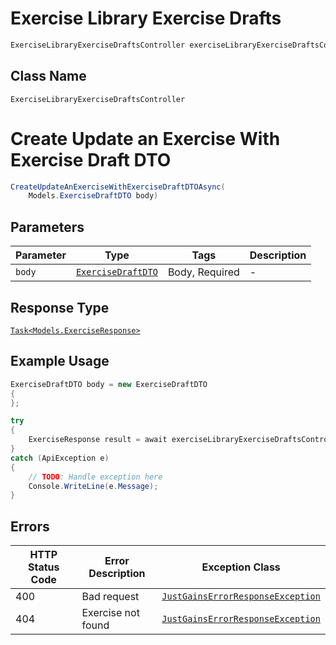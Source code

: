 # Exercise Library Exercise Drafts

```csharp
ExerciseLibraryExerciseDraftsController exerciseLibraryExerciseDraftsController = client.ExerciseLibraryExerciseDraftsController;
```

## Class Name

`ExerciseLibraryExerciseDraftsController`


# Create Update an Exercise With Exercise Draft DTO

```csharp
CreateUpdateAnExerciseWithExerciseDraftDTOAsync(
    Models.ExerciseDraftDTO body)
```

## Parameters

| Parameter | Type | Tags | Description |
|  --- | --- | --- | --- |
| `body` | [`ExerciseDraftDTO`](../../doc/models/exercise-draft-dto.md) | Body, Required | - |

## Response Type

[`Task<Models.ExerciseResponse>`](../../doc/models/exercise-response.md)

## Example Usage

```csharp
ExerciseDraftDTO body = new ExerciseDraftDTO
{
};

try
{
    ExerciseResponse result = await exerciseLibraryExerciseDraftsController.CreateUpdateAnExerciseWithExerciseDraftDTOAsync(body);
}
catch (ApiException e)
{
    // TODO: Handle exception here
    Console.WriteLine(e.Message);
}
```

## Errors

| HTTP Status Code | Error Description | Exception Class |
|  --- | --- | --- |
| 400 | Bad request | [`JustGainsErrorResponseException`](../../doc/models/just-gains-error-response-exception.md) |
| 404 | Exercise not found | [`JustGainsErrorResponseException`](../../doc/models/just-gains-error-response-exception.md) |

